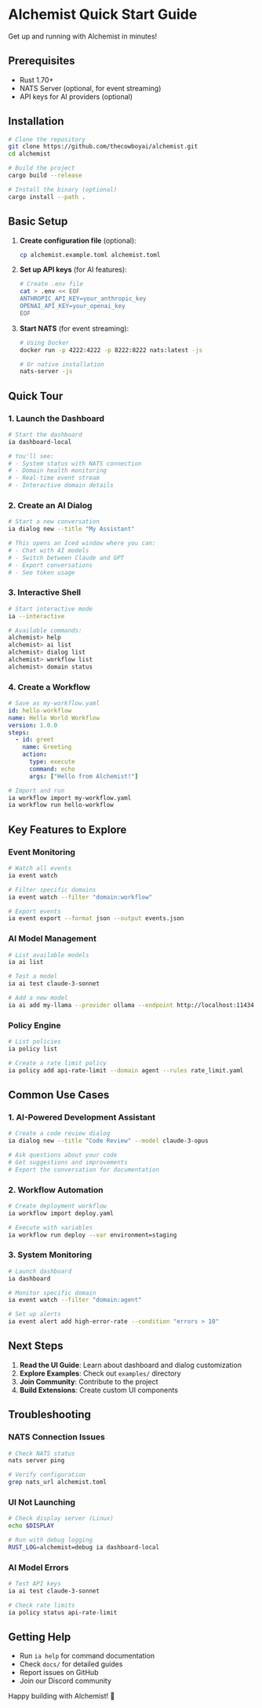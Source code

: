 # Alchemist Quick Start Guide

Get up and running with Alchemist in minutes!

## Prerequisites

- Rust 1.70+ 
- NATS Server (optional, for event streaming)
- API keys for AI providers (optional)

## Installation

```bash
# Clone the repository
git clone https://github.com/thecowboyai/alchemist.git
cd alchemist

# Build the project
cargo build --release

# Install the binary (optional)
cargo install --path .
```

## Basic Setup

1. **Create configuration file** (optional):
   ```bash
   cp alchemist.example.toml alchemist.toml
   ```

2. **Set up API keys** (for AI features):
   ```bash
   # Create .env file
   cat > .env << EOF
   ANTHROPIC_API_KEY=your_anthropic_key
   OPENAI_API_KEY=your_openai_key
   EOF
   ```

3. **Start NATS** (for event streaming):
   ```bash
   # Using Docker
   docker run -p 4222:4222 -p 8222:8222 nats:latest -js

   # Or native installation
   nats-server -js
   ```

## Quick Tour

### 1. Launch the Dashboard

```bash
# Start the dashboard
ia dashboard-local

# You'll see:
# - System status with NATS connection
# - Domain health monitoring  
# - Real-time event stream
# - Interactive domain details
```

### 2. Create an AI Dialog

```bash
# Start a new conversation
ia dialog new --title "My Assistant"

# This opens an Iced window where you can:
# - Chat with AI models
# - Switch between Claude and GPT
# - Export conversations
# - See token usage
```

### 3. Interactive Shell

```bash
# Start interactive mode
ia --interactive

# Available commands:
alchemist> help
alchemist> ai list
alchemist> dialog list
alchemist> workflow list
alchemist> domain status
```

### 4. Create a Workflow

```yaml
# Save as my-workflow.yaml
id: hello-workflow
name: Hello World Workflow
version: 1.0.0
steps:
  - id: greet
    name: Greeting
    action:
      type: execute
      command: echo
      args: ["Hello from Alchemist!"]
```

```bash
# Import and run
ia workflow import my-workflow.yaml
ia workflow run hello-workflow
```

## Key Features to Explore

### Event Monitoring
```bash
# Watch all events
ia event watch

# Filter specific domains
ia event watch --filter "domain:workflow"

# Export events
ia event export --format json --output events.json
```

### AI Model Management
```bash
# List available models
ia ai list

# Test a model
ia ai test claude-3-sonnet

# Add a new model
ia ai add my-llama --provider ollama --endpoint http://localhost:11434
```

### Policy Engine
```bash
# List policies
ia policy list

# Create a rate limit policy
ia policy add api-rate-limit --domain agent --rules rate_limit.yaml
```

## Common Use Cases

### 1. AI-Powered Development Assistant
```bash
# Create a code review dialog
ia dialog new --title "Code Review" --model claude-3-opus

# Ask questions about your code
# Get suggestions and improvements
# Export the conversation for documentation
```

### 2. Workflow Automation
```bash
# Create deployment workflow
ia workflow import deploy.yaml

# Execute with variables
ia workflow run deploy --var environment=staging
```

### 3. System Monitoring
```bash
# Launch dashboard
ia dashboard

# Monitor specific domain
ia event watch --filter "domain:agent"

# Set up alerts
ia event alert add high-error-rate --condition "errors > 10"
```

## Next Steps

1. **Read the UI Guide**: Learn about dashboard and dialog customization
2. **Explore Examples**: Check out `examples/` directory
3. **Join Community**: Contribute to the project
4. **Build Extensions**: Create custom UI components

## Troubleshooting

### NATS Connection Issues
```bash
# Check NATS status
nats server ping

# Verify configuration
grep nats_url alchemist.toml
```

### UI Not Launching
```bash
# Check display server (Linux)
echo $DISPLAY

# Run with debug logging
RUST_LOG=alchemist=debug ia dashboard-local
```

### AI Model Errors
```bash
# Test API keys
ia ai test claude-3-sonnet

# Check rate limits
ia policy status api-rate-limit
```

## Getting Help

- Run `ia help` for command documentation
- Check `docs/` for detailed guides
- Report issues on GitHub
- Join our Discord community

Happy building with Alchemist! 🚀